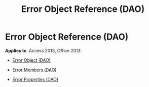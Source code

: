 ﻿---
title: Error Object Reference (DAO)
TOCTitle: Error Object
ms:assetid: 96cff172-964e-49bf-b83c-d56226a4d81a
ms:mtpsurl: https://msdn.microsoft.com/library/Dn125405(v=office.15)
ms:contentKeyID: 52073528
ms.date: 09/18/2015
mtps_version: v=office.15
---

# Error Object Reference (DAO)


**Applies to**: Access 2013, Office 2013



  - [Error Object (DAO)](error-object-dao.md)

  - [Error Members (DAO)](error-members-dao.md)

  - [Error Properties (DAO)](error-properties-dao.md)

